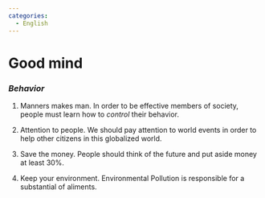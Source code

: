 ```yaml
---
categories:
  - English
---
```


# Good mind
### _Behavior_

1. Manners makes man. In order to be effective members of society,
   people must learn how to _control_ their behavior.

2. Attention to people. We should pay attention to world events in order to
help other citizens in this globalized world.

3. Save the money. People should think of the future and
put aside money at least 30%.

4. Keep your environment. Environmental Pollution is 
responsible for a substantial of aliments.
